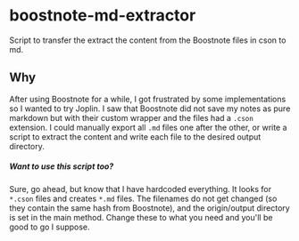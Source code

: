 # boostnote-md-extractor
Script to transfer the extract the content from the Boostnote files in cson to md.

## Why
After using Boostnote for a while, I got frustrated by some implementations so I wanted to try Joplin.
I saw that Boostnote did not save my notes as pure markdown but with their custom wrapper and the files had a `.cson` extension.
I could manually export all `.md` files one after the other, or write a script to extract the content and write each file to the desired output directory.

##### Want to use this script too?
Sure, go ahead, but know that I have hardcoded everything.
It looks for `*.cson` files and creates `*.md` files.
The filenames do not get changed (so they contain the same hash from Boostnote),
and the origin/output directory is set in the main method.
Change these to what you need and you'll be good to go I suppose.